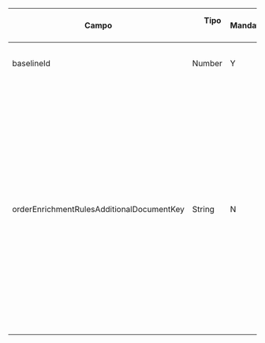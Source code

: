 | **Campo** | &nbsp;&nbsp;&nbsp;&nbsp; **Tipo**  &nbsp;&nbsp;&nbsp;&nbsp; | &nbsp;&nbsp;&nbsp;&nbsp; **Mandatório** &nbsp;&nbsp;&nbsp;&nbsp; |&nbsp;&nbsp;&nbsp;&nbsp; **Descrição** &nbsp;&nbsp;&nbsp;&nbsp;|
| --- | --- | --- | --- |
| baselineId | Number | Y | Numero identificativo da Baseline e que corresponde com a sua versão |
| orderEnrichmentRulesAdditionalDocumentKey | String | N | Caso seja especificado este campo, aqui terá o valor DocumentKey (campo "key" da estrutura "additionalDocument") do arquivo que contém as regras para gerar a ordem enriquecida. Caso este campo não seja definido, a ordem enriquecida será igualmente gravada na collection do MongoDB _"enrichedOrder"_, porém duplicando 100% o conteúdo da outra collection _"order"_ que contém o payload original enviado pelo client que chamou OrderOne |
